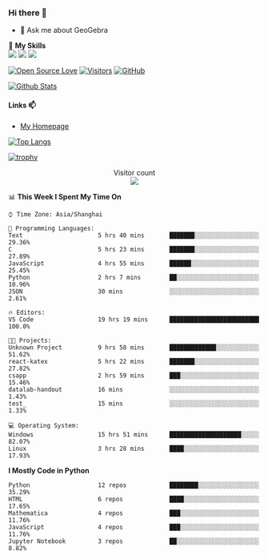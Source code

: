 ### Hi there 👋

<!--
**wuyudi/wuyudi** is a ✨ _special_ ✨ repository because its `README.md` (this file) appears on your GitHub profile.

Here are some ideas to get you started:

- 🔭 I’m currently working on ...
- 🌱 I’m currently learning ...
- 👯 I’m looking to collaborate on ...
- 🤔 I’m looking for help with ...

- 📫 How to reach me: ...
- 😄 Pronouns: ...
- ⚡ Fun fact: ...
-->

- 💬 Ask me about GeoGebra

🌟 **My Skills**  
![](https://img.shields.io/badge/-Python-3e74a2?style=flat-square&logo=Python&logoColor=fff)
![](https://img.shields.io/badge/-Mathematica-3e74a2?style=flat-square&logo=Wolfram&logoColor=fff)
![](https://img.shields.io/badge/-C%2B%2B-3e74a2?style=flat-square&logo=C%2B%2B&logoColor=fff)

[![Open Source Love](https://badges.frapsoft.com/os/v1/open-source.svg?v=103)](https://github.com/wuyudi/)
[![Visitors](https://visitor-badge.glitch.me/badge?page_id=wuyudi.wuyudi)](https://github.com/wuyudi/)
[![GitHub](https://img.shields.io/github/followers/wuyudi.svg?lable=GitHub&style=social)](https://github.com/wuyudi/)

[![Github Stats](https://github-readme-stats.vercel.app/api?username=wuyudi&show_icons=true)](https://github.com/wuyudi/)

#### Links 📫

* [My Homepage](https://wuyudi.github.io/blog/)

[![Top Langs](https://github-readme-stats.vercel.app/api/top-langs/?username=wuyudi&hide=HTML,jupyter%20notebook&layout=compact)](https://github.com/wuyudi/github-readme-stats)

[![trophy](https://github-profile-trophy.vercel.app/?username=wuyudi&theme=onedark)](https://github.com/ryo-ma/github-profile-trophy)

<p align="center"> 
  Visitor count<br>
  <img src="https://profile-counter.glitch.me/wuyudi/count.svg" />
</p>

<!--START_SECTION:waka-->
📊 **This Week I Spent My Time On** 

```text
⌚︎ Time Zone: Asia/Shanghai

💬 Programming Languages: 
Text                     5 hrs 40 mins       ███████░░░░░░░░░░░░░░░░░░   29.36% 
C                        5 hrs 23 mins       ███████░░░░░░░░░░░░░░░░░░   27.89% 
JavaScript               4 hrs 55 mins       ██████░░░░░░░░░░░░░░░░░░░   25.45% 
Python                   2 hrs 7 mins        ██░░░░░░░░░░░░░░░░░░░░░░░   10.96% 
JSON                     30 mins             ░░░░░░░░░░░░░░░░░░░░░░░░░   2.61%

🔥 Editors: 
VS Code                  19 hrs 19 mins      █████████████████████████   100.0%

🐱‍💻 Projects: 
Unknown Project          9 hrs 58 mins       █████████████░░░░░░░░░░░░   51.62% 
react-katex              5 hrs 22 mins       ███████░░░░░░░░░░░░░░░░░░   27.82% 
csapp                    2 hrs 59 mins       ███░░░░░░░░░░░░░░░░░░░░░░   15.46% 
datalab-handout          16 mins             ░░░░░░░░░░░░░░░░░░░░░░░░░   1.43% 
test_                    15 mins             ░░░░░░░░░░░░░░░░░░░░░░░░░   1.33%

💻 Operating System: 
Windows                  15 hrs 51 mins      ████████████████████░░░░░   82.07% 
Linux                    3 hrs 28 mins       ████░░░░░░░░░░░░░░░░░░░░░   17.93%

```

**I Mostly Code in Python** 

```text
Python                   12 repos            ████████░░░░░░░░░░░░░░░░░   35.29% 
HTML                     6 repos             ████░░░░░░░░░░░░░░░░░░░░░   17.65% 
Mathematica              4 repos             ███░░░░░░░░░░░░░░░░░░░░░░   11.76% 
JavaScript               4 repos             ███░░░░░░░░░░░░░░░░░░░░░░   11.76% 
Jupyter Notebook         3 repos             ██░░░░░░░░░░░░░░░░░░░░░░░   8.82%

```



<!--END_SECTION:waka-->
